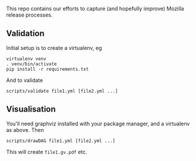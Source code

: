 This repo contains our efforts to capture (and hopefully improve) Mozilla
release processes.

Validation
----------

Initial setup is to create a virtualenv, eg

    virtualenv venv
    . venv/bin/activate
    pip install -r requirements.txt

And to validate

    scripts/validate file1.yml [file2.yml ...]

Visualisation
-------------

You'll need graphviz installed with your package manager, and a virtualenv as above. Then

    scripts/drawDAG file1.yml [file2.yml ...]

This will create `file1.gv.pdf` etc.
